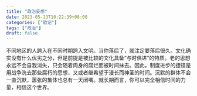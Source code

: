 ```yaml
---
title: "政治妄想"
date: 2023-05-13T10:22:39+08:00
categories: ["散记"]
tags: ["政治"]
draft: false
---
```


不同地区的人跨入在不同时期跨入文明。当你落后了，就注定要落后很久。文化确实没有什么优劣之分，但是前提是被比较的文化具备“与时俱进”的特质。老的思想永远不会自我消失，只会随着肉身的腐烂而被时间抹去。因此，制度进步的捷径是用战争洗去那些腐朽的思想，又或者继希望于漫长而神圣的时间。沉默的群体不会一直沉默，嚣张的集体也总有一天闭嘴。就长期而言，你可以完全相信时间的力量，相信这个世界。
